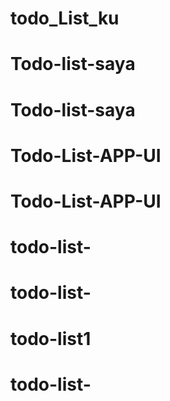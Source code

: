 # todo_List_ku
# Todo-list-saya
# Todo-list-saya
# Todo-List-APP-UI
# Todo-List-APP-UI
# todo-list-
# todo-list-
# todo-list1
# todo-list-
